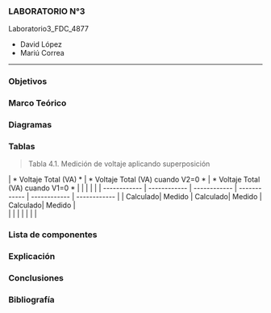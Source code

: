 
### LABORATORIO N°3

Laboratorio3_FDC_4877

- David López	
- Mariú Correa	
------------

### Objetivos 


### Marco Teórico



### Diagramas


### Tablas

> Tabla 4.1. Medición de voltaje aplicando superposición 


| * Voltaje Total (VA) * | * Voltaje Total (VA) cuando V2=0 * | * Voltaje Total (VA) cuando V1=0 * |  |  |  |  |
| ------------ | ------------ | ------------ | ------------ | ------------ | ------------ |	
| Calculado| Medido | Calculado| Medido | Calculado| Medido |	
|               |             |             |           |              |                 |	


### Lista de componentes
 

### Explicación


### Conclusiones


### Bibliografía

